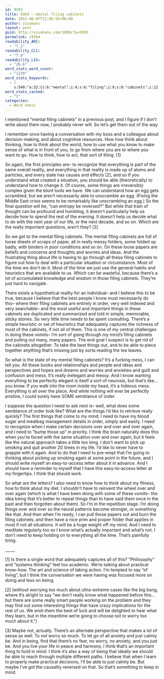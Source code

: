 ```yaml
---
id: 9393
title: 0364 – mental filing cabinets
date: 2015-06-07T12:06:55+00:00
author: visakanv
layout: post
guid: http://visakanv.com/1000/?p=9393
permalink: /0364
readability_ARI:
  - "7.2"
readability_CLI:
  - "7.6"
readability_LIX:
  - "26.6"
word_stats_word_count:
  - "1270"
word_stats_keywords:
  - |
    s:540:"a:32:{s:6:"mental";i:4;s:6:"filing";i:9;s:8:"cabinets";i:12;s:5:"think";i:10;s:8:"thinking";i:3;s:4:"know";i:8;s:4:"make";i:3;s:4:"sort";i:3;s:5:"thing";i:3;s:7:"reality";i:3;s:10:"understand";i:3;s:9:"situation";i:3;s:4:"able";i:5;s:6:"things";i:8;s:4:"like";i:8;s:4:"life";i:4;s:6:"really";i:6;s:9:"important";i:4;s:6:"papers";i:3;s:4:"time";i:4;s:4:"just";i:6;s:7:"there's";i:4;s:7:"believe";i:3;s:4:"best";i:3;s:6:"people";i:3;s:5:"order";i:4;s:4:"well";i:3;s:5:"going";i:3;s:4:"mess";i:3;s:4:"need";i:8;s:4:"mind";i:4;s:5:"worry";i:3;}";
word_stats_cached:
  - "1"
categories:
  - Word Vomit
---
```

I mentioned &#8220;mental filing cabinets&#8221; in a previous post, and I figure if I don&#8217;t write about them now, I probably never will. So let&#8217;s get them out of the way.

I remember once having a conversation with my boss and a colleague about decision-making, and about cognitive resources. How how think about thinking, how to think about the world, how to use what you know to make sense of what is in front of you, to go from where you are to where you want to go. How to think, how to act, that sort of thing. [1]

So again, the first principles are– to recognize that everything is part of the same overall reality, and everything in that reality is made up of atoms and particles, and every state has causes and effects [2], and so if you understand what created a situation, you should be able (theoretically) to understand how to change it. Of coures, some things are irreversibly complex given the blunt tools we have. We can understand how an egg gets scrambled, but we aren&#8217;t necessarily able to unscramble an egg. (Fixing the Middle East crisis seems to be remarkably like unscrambling an egg.) So the final question will be, &#8220;can entropy be reversed?&#8221; But while that train of thought can be profound and humbling, it doesn&#8217;t particularly help us decide how to spend the rest of the evening. It doesn&#8217;t help us decide what to do with the next year of our life, or the next decade, and so on. Which are the really important questions, aren&#8217;t they? [3]

So we get to the mental filing cabinets. The mental filing cabinets are full of loose sheets of scraps of paper, all in really messy folders, some folded up badly, with binders in poor conditions and so on. On these loose papers are beliefs and concerns and thoughts and worries and ideas. And the frustrating thing about life is having to go through all these filing cabinets to figure out how to deal with a particular situation or circumstance. Most of the time we don&#8217;t do it. Most of the time we just use the general habits and heuristics that are available to us. Which can be wasteful, because there&#8217;s a lot of accumulated knowledge and wisdom in those filing cabinets. They&#8217;re just hard to navigate.

There exists a hypothetical reality for an individual– and I believe this to be true, because I believe that the best people I know must necessarily do this– where their filing cabinets are entirely in order, very well indexed and very searchable– and the most useful and important things in these cabinets are duplicated and summarized and told in simple, memorable, sticky stories. So very little time needs to be spent consulting. There&#8217;s a simple heuristic or set of heuristics that adequately captures the richness of most of the cabinets, if not all of them. This is one of my central challenges in doing these vomits– I&#8217;m sort of going through my mind&#8217;s filing cabinets and pulling out many, many papers. The end goal I suspect is to get rid of the cabinets altogether. To take the best things out, and to be able to piece together anything that&#8217;s missing just by sorta reading the tea leaves.

So what is the state of my mental filing cabinets? It&#8217;s a fucking mess, I can tell you. All these books and relationships and people and ideas and perspectives and hopes and dreams and worries and anxieties and guilt and confusion and mess. It&#8217;s really inelegant and messy. And I know wanting everything to be perfectly elegant is itself a sort of neurosis, but that&#8217;s like&#8230; you know. If you walk into the room inside my head, it&#8217;s a hideous mess. Everything is all over the place. And while nothing will ever be perfectly pristine, I could surely have SOME semblance of order.

I suppose the question I need to ask next is– well, what does some semblance of order look like? What are the things I&#8217;d like to retrieve really quickly? The first things that come to my mind: I need to have my blood sugar and meatbag management details in order, simply and easily. I need to recognize when I make certain decisions over and over and over again, and I need to &#8220;bump those up&#8221; in priority. I think the brain naturally does this when you&#8217;re faced with the same situation over and over again, but it feels like the natural approach takes a little too long. I don&#8217;t want to pick up smoking and quit another 20 times in my life. I&#8217;d like to never have to grapple with it again. And to do that I need to pre-empt that I&#8217;m going to thinking about picking up smoking again at some point in the future, and I should write myself an easy-to-access letter about it in advance. And I should have a reminder to myself that I have this easy-to-access letter at my fingertips. I think that should work.

So what are the letters? I also need to know how to think about my fitness, how to think about my diet. I shouldn&#8217;t have to reinvent the wheel over and over again (which is what I have been doing with some of these vomits– the idea being that it&#8217;s better to repeat things than to have said them once in the past and then forgotten about them). So I&#8217;m in the repetition stage. I&#8217;m doing things over and over so the neural patterns become stronger, or something like that. And then when I&#8217;m ready, I can pull those papers out and burn the filing cabinets, and then have a nice prim and proper folder that applies in most if not all situations. It will be a huge weight off my mind. And I need to meditate regularly too so I know what&#8217;s actually important and what&#8217;s not. I don&#8217;t need to keep holding on to everything all the time. That&#8217;s painfully tiring.

\_____

[1] Is there a single word that adequately captures all of this? &#8220;Philosophy&#8221; and &#8220;systems thinking&#8221; feel too academic. We&#8217;re talking about practical know-how. The art and science of taking action. I&#8217;m tempted to say &#8220;of living&#8221;, but I think the conversation we were having was focused more on doing and less on being.

\[2\] (without worrying too much about ultra-extreme cases like the big bang, where it&#8217;s alright to say &#8220;we don&#8217;t really know what happened before this&#8230; but there are some really smart people working on the problem and they may find out some interesting things that have crazy implications for the rest of us. We wish them the best of luck and will be delighted to hear what they learn, but in the meantime we&#8217;re going to choose not to worry too much about it.&#8221;)

[3] Maybe not, actually. There&#8217;s an alternate perspective that makes a lot of sense as well. To not worry so much. To let go of all anxiety and just calmly be. And in being, find that there&#8217;s no fear, no worry, no anxiety, and you just be. And you live your life in peace and harmony. I think that&#8217;s an important thing to hold in mind. I think it&#8217;s also a way of being that ideally we should be able to reach through multiple different paths. I believe that when I learn to properly make practical decisions, I&#8217;ll be able to just calmly be. But maybe I&#8217;ve got the causality reversed on that. So that&#8217;s something to keep in mind.